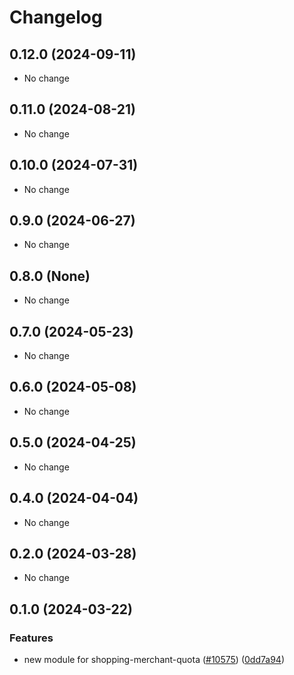 # Changelog

## 0.12.0 (2024-09-11)

* No change


## 0.11.0 (2024-08-21)

* No change


## 0.10.0 (2024-07-31)

* No change


## 0.9.0 (2024-06-27)

* No change


## 0.8.0 (None)

* No change


## 0.7.0 (2024-05-23)

* No change


## 0.6.0 (2024-05-08)

* No change


## 0.5.0 (2024-04-25)

* No change


## 0.4.0 (2024-04-04)

* No change


## 0.2.0 (2024-03-28)

* No change


## 0.1.0 (2024-03-22)

### Features

* new module for shopping-merchant-quota ([#10575](https://github.com/googleapis/google-cloud-java/issues/10575)) ([0dd7a94](https://github.com/googleapis/google-cloud-java/commit/0dd7a94df8dc254b423104d4a2ce9f6a0687e31d))

